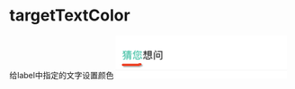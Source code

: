 # targetTextColor
给label中指定的文字设置颜色
![image](https://github.com/ChoSoodong/targetTextColor/blob/master/image.png)
